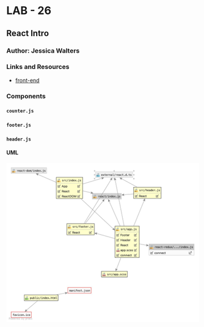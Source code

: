 # LAB - 26

## React Intro

### Author: Jessica Walters

### Links and Resources

* [front-end](https://f2hg6.csb.app/)

### Components
#### `counter.js`
#### `footer.js`
#### `header.js`

#### UML
![UML](UML.jpg)
